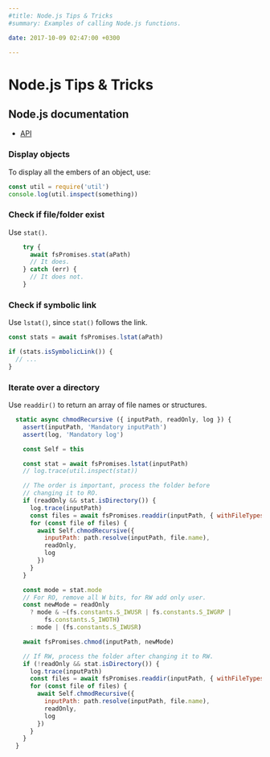 ```yaml
---
#title: Node.js Tips & Tricks
#summary: Examples of calling Node.js functions.

date: 2017-10-09 02:47:00 +0300

---
```


# Node.js Tips & Tricks

## Node.js documentation

- [API](https://nodejs.org/en/docs/)

### Display objects

To display all the embers of an object, use:

```js
const util = require('util')
console.log(util.inspect(something))
```

### Check if file/folder exist

Use `stat()`.

```js
    try {
      await fsPromises.stat(aPath)
      // It does.
    } catch (err) {
      // It does not.
    }
```

### Check if symbolic link

Use `lstat()`, since `stat()` follows the link.

```js
const stats = await fsPromises.lstat(aPath)

if (stats.isSymbolicLink()) {
  // ...
}
```

### Iterate over a directory

Use `readdir()` to return an array of file names or structures.

```js
  static async chmodRecursive ({ inputPath, readOnly, log }) {
    assert(inputPath, 'Mandatory inputPath')
    assert(log, 'Mandatory log')

    const Self = this

    const stat = await fsPromises.lstat(inputPath)
    // log.trace(util.inspect(stat))

    // The order is important, process the folder before
    // changing it to RO.
    if (readOnly && stat.isDirectory()) {
      log.trace(inputPath)
      const files = await fsPromises.readdir(inputPath, { withFileTypes: true })
      for (const file of files) {
        await Self.chmodRecursive({
          inputPath: path.resolve(inputPath, file.name),
          readOnly,
          log
        })
      }
    }

    const mode = stat.mode
    // For RO, remove all W bits, for RW add only user.
    const newMode = readOnly
      ? mode & ~(fs.constants.S_IWUSR | fs.constants.S_IWGRP |
          fs.constants.S_IWOTH)
      : mode | (fs.constants.S_IWUSR)

    await fsPromises.chmod(inputPath, newMode)

    // If RW, process the folder after changing it to RW.
    if (!readOnly && stat.isDirectory()) {
      log.trace(inputPath)
      const files = await fsPromises.readdir(inputPath, { withFileTypes: true })
      for (const file of files) {
        await Self.chmodRecursive({
          inputPath: path.resolve(inputPath, file.name),
          readOnly,
          log
        })
      }
    }
  }
```
